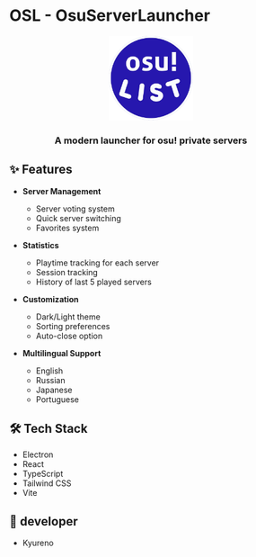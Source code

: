 # OSL - OsuServerLauncher

<div align="center">
  <img src="public/logo.png" alt="OSL Logo" width="150" height="150">
  <h3>A modern launcher for osu! private servers</h3>
</div>

## ✨ Features

- **Server Management**
  - Server voting system
  - Quick server switching
  - Favorites system

- **Statistics**
  - Playtime tracking for each server
  - Session tracking
  - History of last 5 played servers

- **Customization**
  - Dark/Light theme
  - Sorting preferences
  - Auto-close option

- **Multilingual Support**
  - English
  - Russian
  - Japanese
  - Portuguese

## 🛠️ Tech Stack

- Electron
- React
- TypeScript
- Tailwind CSS
- Vite

## 🚀 developer

- Kyureno
